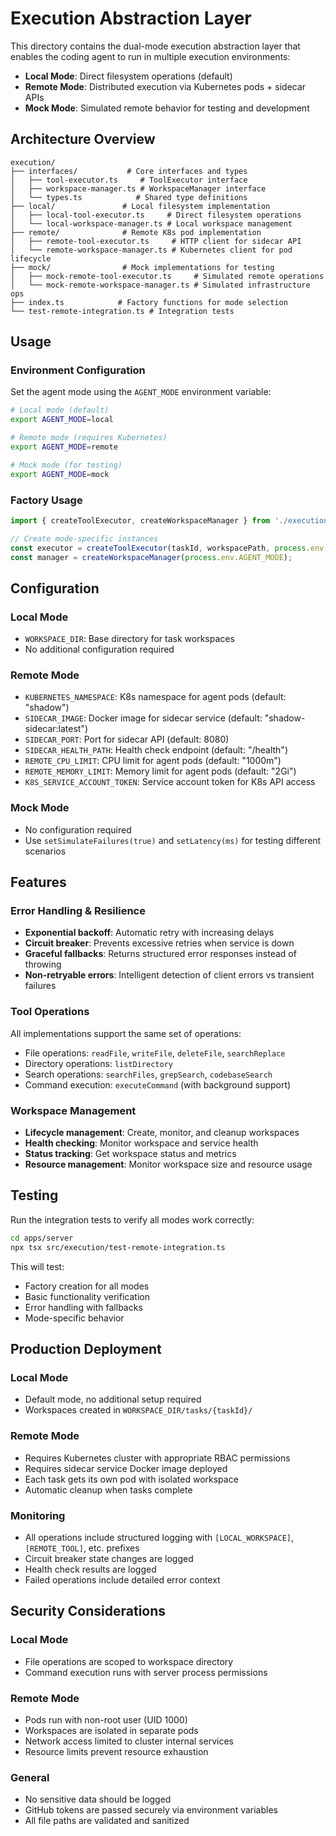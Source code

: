 # Execution Abstraction Layer

This directory contains the dual-mode execution abstraction layer that enables the coding agent to run in multiple execution environments:

- **Local Mode**: Direct filesystem operations (default)
- **Remote Mode**: Distributed execution via Kubernetes pods + sidecar APIs
- **Mock Mode**: Simulated remote behavior for testing and development

## Architecture Overview

```
execution/
├── interfaces/           # Core interfaces and types
│   ├── tool-executor.ts     # ToolExecutor interface
│   ├── workspace-manager.ts # WorkspaceManager interface  
│   └── types.ts            # Shared type definitions
├── local/               # Local filesystem implementation
│   ├── local-tool-executor.ts     # Direct filesystem operations
│   └── local-workspace-manager.ts # Local workspace management
├── remote/              # Remote K8s pod implementation
│   ├── remote-tool-executor.ts     # HTTP client for sidecar API
│   └── remote-workspace-manager.ts # Kubernetes client for pod lifecycle
├── mock/                # Mock implementations for testing
│   ├── mock-remote-tool-executor.ts     # Simulated remote operations
│   └── mock-remote-workspace-manager.ts # Simulated infrastructure ops
├── index.ts            # Factory functions for mode selection
└── test-remote-integration.ts # Integration tests
```

## Usage

### Environment Configuration

Set the agent mode using the `AGENT_MODE` environment variable:

```bash
# Local mode (default)
export AGENT_MODE=local

# Remote mode (requires Kubernetes)
export AGENT_MODE=remote

# Mock mode (for testing)
export AGENT_MODE=mock
```

### Factory Usage

```typescript
import { createToolExecutor, createWorkspaceManager } from './execution';

// Create mode-specific instances
const executor = createToolExecutor(taskId, workspacePath, process.env.AGENT_MODE);
const manager = createWorkspaceManager(process.env.AGENT_MODE);
```

## Configuration

### Local Mode
- `WORKSPACE_DIR`: Base directory for task workspaces
- No additional configuration required

### Remote Mode
- `KUBERNETES_NAMESPACE`: K8s namespace for agent pods (default: "shadow")
- `SIDECAR_IMAGE`: Docker image for sidecar service (default: "shadow-sidecar:latest")
- `SIDECAR_PORT`: Port for sidecar API (default: 8080)
- `SIDECAR_HEALTH_PATH`: Health check endpoint (default: "/health")
- `REMOTE_CPU_LIMIT`: CPU limit for agent pods (default: "1000m")
- `REMOTE_MEMORY_LIMIT`: Memory limit for agent pods (default: "2Gi")
- `K8S_SERVICE_ACCOUNT_TOKEN`: Service account token for K8s API access

### Mock Mode
- No configuration required
- Use `setSimulateFailures(true)` and `setLatency(ms)` for testing different scenarios

## Features

### Error Handling & Resilience
- **Exponential backoff**: Automatic retry with increasing delays
- **Circuit breaker**: Prevents excessive retries when service is down
- **Graceful fallbacks**: Returns structured error responses instead of throwing
- **Non-retryable errors**: Intelligent detection of client errors vs transient failures

### Tool Operations
All implementations support the same set of operations:
- File operations: `readFile`, `writeFile`, `deleteFile`, `searchReplace`
- Directory operations: `listDirectory`
- Search operations: `searchFiles`, `grepSearch`, `codebaseSearch`
- Command execution: `executeCommand` (with background support)

### Workspace Management
- **Lifecycle management**: Create, monitor, and cleanup workspaces
- **Health checking**: Monitor workspace and service health
- **Status tracking**: Get workspace status and metrics
- **Resource management**: Monitor workspace size and resource usage

## Testing

Run the integration tests to verify all modes work correctly:

```bash
cd apps/server
npx tsx src/execution/test-remote-integration.ts
```

This will test:
- Factory creation for all modes
- Basic functionality verification
- Error handling with fallbacks
- Mode-specific behavior

## Production Deployment

### Local Mode
- Default mode, no additional setup required
- Workspaces created in `WORKSPACE_DIR/tasks/{taskId}/`

### Remote Mode
- Requires Kubernetes cluster with appropriate RBAC permissions
- Requires sidecar service Docker image deployed
- Each task gets its own pod with isolated workspace
- Automatic cleanup when tasks complete

### Monitoring
- All operations include structured logging with `[LOCAL_WORKSPACE]`, `[REMOTE_TOOL]`, etc. prefixes
- Circuit breaker state changes are logged
- Health check results are logged
- Failed operations include detailed error context

## Security Considerations

### Local Mode
- File operations are scoped to workspace directory
- Command execution runs with server process permissions

### Remote Mode
- Pods run with non-root user (UID 1000)
- Workspaces are isolated in separate pods
- Network access limited to cluster internal services
- Resource limits prevent resource exhaustion

### General
- No sensitive data should be logged
- GitHub tokens are passed securely via environment variables
- All file paths are validated and sanitized